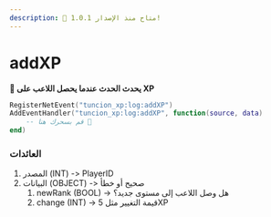 ```yaml
---
description: 🔧 متاح منذ الإصدار 1.0.1!
---
```


# addXP

**📢 يحدث الحدث عندما يحصل اللاعب على XP**

```lua
RegisterNetEvent("tuncion_xp:log:addXP")
AddEventHandler("tuncion_xp:log:addXP", function(source, data)
    -- قم بسحرك هنا 💫
end)
```

### العائدات

1. المصدر <span className="color-blue">(INT)</span> <span className="color-orange">-> PlayerID</span>
2. البيانات <span className="color-blue">(OBJECT)</span> <span className="color-orange">-> صحيح أو خطأ</span>
   1. newRank <span className="color-blue">(BOOL)</span> <span className="color-orange">-> هل وصل اللاعب إلى مستوى جديد؟</span>
   2. change <span className="color-blue">(INT)</span> <span className="color-orange">-> قيمة التغيير مثل 5XP</span>